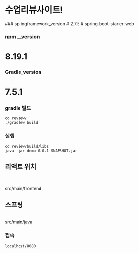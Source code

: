 <h1>수업리뷰사이트!</h1>
### springframework_version
# 2.7.5
# spring-boot-starter-web

### npm __version
# 8.19.1

### Gradle_version
# 7.5.1



### gradle 빌드

```
cd review/
./gradlew build 

```


### 실행

```
cd review/build/libs
java -jar demo-0.0.1-SNAPSHOT.jar
```

## 리액트 위치
<br>

src/main/frontend

## 스프링
<br>
src/main/java

### 접속
```
localhost/8080
```
